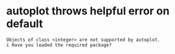 # autoplot throws helpful error on default

    Objects of class <integer> are not supported by autoplot.
    i Have you loaded the required package?

